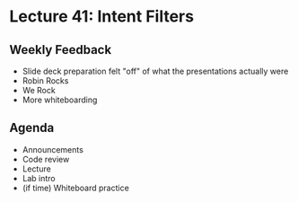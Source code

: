 # Lecture 41: Intent Filters

## Weekly Feedback

- Slide deck preparation felt "off" of what the presentations actually were
- Robin Rocks
- We Rock
- More whiteboarding

## Agenda

- Announcements
- Code review
- Lecture
- Lab intro
- (if time) Whiteboard practice
